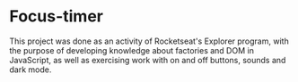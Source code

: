 
# Focus-timer

This project was done as an activity of Rocketseat's Explorer program, with the purpose of developing knowledge about factories and DOM in JavaScript, as well as exercising work with on and off buttons, sounds and dark mode.